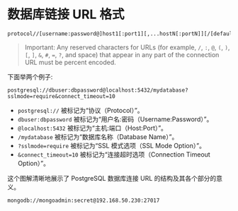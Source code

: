 # 数据库链接 URL 格式

```sh
protocol//[username:password@]host1[:port1][,...hostN[:portN]][/[default-db][?options]]
```

> Important:  Any reserved characters for URLs (for example, `/`, `:`, `@`, `(`, `)`, `[`, `]`, `&`, `#`, `=`, `?`, and space) that appear in any part of the connection URL must be percent encoded.

下面举两个例子:

```
postgresql://dbuser:dbpassword@localhost:5432/mydatabase?sslmode=require&connect_timeout=10
```

- `postgresql://` 被标记为“协议（Protocol）”。
- `dbuser:dbpassword` 被标记为“用户名:密码（Username:Password）”。
- `@localhost:5432` 被标记为“主机:端口（Host:Port）”。
- `/mydatabase` 被标记为“数据库名称（Database Name）”。
- `?sslmode=require` 被标记为“SSL 模式选项（SSL Mode Option）”。
- `&connect_timeout=10` 被标记为“连接超时选项（Connection Timeout Option）”。

这个图解清晰地展示了 PostgreSQL 数据库连接 URL 的结构及其各个部分的意义。

```
mongodb://mongoadmin:secret@192.168.50.230:27017
```
